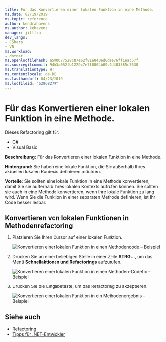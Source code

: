 ```yaml
---
title: Für das Konvertieren einer lokalen Funktion in eine Methode.
ms.date: 02/19/2019
ms.topic: reference
author: kendrahavens
ms.author: kehavens
manager: jillfra
dev_langs:
- CSharp
- VB
ms.workload:
- dotnet
ms.openlocfilehash: a580077528c87e62f81e840ed6dee76ff1eac57f
ms.sourcegitcommit: 94b3a052fb1229c7e7f8804b09c1d403385c7630
ms.translationtype: HT
ms.contentlocale: de-DE
ms.lasthandoff: 04/23/2019
ms.locfileid: "62968279"
---
```

# <a name="convert-a-local-function-to-a-method"></a>Für das Konvertieren einer lokalen Funktion in eine Methode.

Dieses Refactoring gilt für:

- C#
- Visual Basic

**Beschreibung:** Für das Konvertieren einer lokalen Funktion in eine Methode.

**Hintergrund:** Sie haben eine lokale Funktion, die Sie außerhalb Ihres aktuellen lokalen Kontexts definieren möchten.

**Vorteile**: Sie sollten eine lokale Funktion in eine Methode konvertieren, damit Sie sie außerhalb Ihres lokalen Kontexts aufrufen können. Sie sollten sie auch in eine Methode konvertieren, wenn Ihre lokale Funktion zu lang wird. Wenn Sie die Funktion in einer separaten Methode definieren, ist Ihr Code besser lesbar.

## <a name="convert-local-function-to-method-refactoring"></a>Konvertieren von lokalen Funktionen in Methodenrefactoring

1. Platzieren Sie Ihren Cursor auf einer lokalen Funktion.

    ![Konvertieren einer lokalen Funktion in einen Methodencode – Beispiel](media/convert-local-function-to-method.png)

2. Drücken Sie an einer beliebigen Stelle in einer Zeile **STRG**+**.**, um das Menü **Schnellaktionen und Refactorings** aufzurufen.

    ![Konvertieren einer lokalen Funktion in einen Methoden-Codefix – Beispiel](media/convert-local-function-to-method-codefix.png)

2. Drücken Sie die Eingabetaste, um das Refactoring zu akzeptieren.

    ![Konvertieren einer lokalen Funktion in ein Methodenergebnis – Beispiel](media/convert-local-function-to-method-result.png)

## <a name="see-also"></a>Siehe auch

- [Refactoring](../refactoring-in-visual-studio.md)
- [Tipps für .NET-Entwickler](../../ide/visual-studio-2017-for-dotnet-developers.md)

